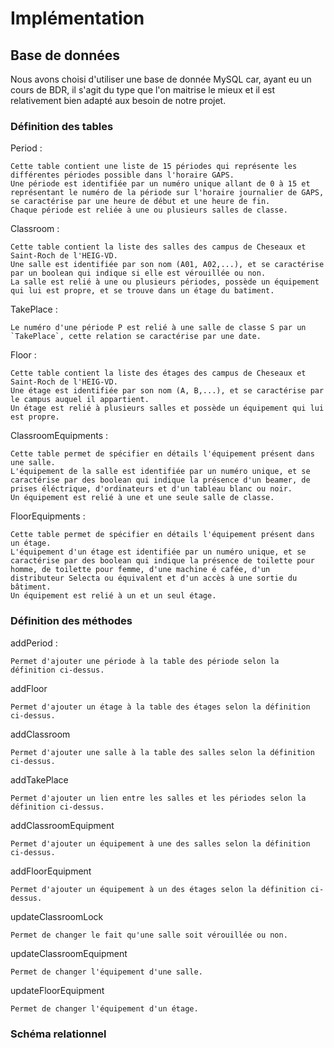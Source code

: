 # Implémentation

## Base de données

Nous avons choisi d'utiliser une base de donnée MySQL car, ayant eu un cours de BDR,  il s'agit du type que l'on maitrise le mieux et il est relativement bien adapté aux besoin de notre projet. 

### Définition des tables

Period : 

	Cette table contient une liste de 15 périodes qui représente les différentes périodes possible dans l'horaire GAPS.
	Une période est identifiée par un numéro unique allant de 0 à 15 et représentant le numéro de la période sur l'horaire journalier de GAPS, se caractérise par une heure de début et une heure de fin.
	Chaque période est reliée à une ou plusieurs salles de classe.

Classroom :

	Cette table contient la liste des salles des campus de Cheseaux et Saint-Roch de l'HEIG-VD.
	Une salle est identifiée par son nom (A01, A02,...), et se caractérise par un boolean qui indique si elle est vérouillée ou non.
	La salle est relié à une ou plusieurs périodes, possède un équipement qui lui est propre, et se trouve dans un étage du batiment.

TakePlace :

	Le numéro d'une période P est relié à une salle de classe S par un `TakePlace`, cette relation se caractérise par une date.

Floor :

	Cette table contient la liste des étages des campus de Cheseaux et Saint-Roch de l'HEIG-VD.
	Une étage est identifiée par son nom (A, B,...), et se caractérise par le campus auquel il appartient.
	Un étage est relié à plusieurs salles et possède un équipement qui lui est propre.

ClassroomEquipments : 

    Cette table permet de spécifier en détails l'équipement présent dans une salle.
    L'équipement de la salle est identifiée par un numéro unique, et se caractérise par des boolean qui indique la présence d'un beamer, de prises éléctrique, d'ordinateurs et d'un tableau blanc ou noir.
    Un équipement est relié à une et une seule salle de classe.

FloorEquipments :

    Cette table permet de spécifier en détails l'équipement présent dans un étage.
    L'équipement d'un étage est identifiée par un numéro unique, et se caractérise par des boolean qui indique la présence de toilette pour homme, de toilette pour femme, d'une machine é cafée, d'un distributeur Selecta ou équivalent et d'un accès à une sortie du bâtiment.
    Un équipement est relié à un et un seul étage.

### Définition des méthodes

addPeriod :

    Permet d'ajouter une période à la table des période selon la définition ci-dessus.

addFloor

    Permet d'ajouter un étage à la table des étages selon la définition ci-dessus.

addClassroom

    Permet d'ajouter une salle à la table des salles selon la définition ci-dessus.

addTakePlace

    Permet d'ajouter un lien entre les salles et les périodes selon la définition ci-dessus.

addClassroomEquipment

    Permet d'ajouter un équipement à une des salles selon la définition ci-dessus.

addFloorEquipment

    Permet d'ajouter un équipement à un des étages selon la définition ci-dessus.

updateClassroomLock

    Permet de changer le fait qu'une salle soit vérouillée ou non.

updateClassroomEquipment 

```
Permet de changer l'équipement d'une salle.
```

updateFloorEquipment 

```
Permet de changer l'équipement d'un étage.
```

### Schéma relationnel



